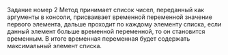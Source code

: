 Задание номер 2 Метод принимает список чисел, переданный как аргументы в консоли, присваивает временной переменной значение первого элемента, дальше проходит по каждому элементу списка, если данный элемент больше временной переменной, то он становится временным. В итоге временная переменная будет содержать максимальный элемент списка.